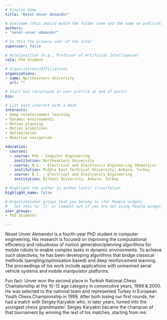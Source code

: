 ```yaml
---
# Display name
title: "Neset Unver Akmandor"

# Username (this should match the folder name and the name on publications)
authors:
- "neset-unver-akmandor"

# Is this the primary user of the site?
superuser: false

# Role/position (e.g., Professor of Artificial Intelligence)
role: PhD Student

# Organizations/Affiliations
organizations:
- name: Northeastern University
  url: ""

# Short bio (displayed in user profile at end of posts)
bio:

# List each interest with a dash
interests:
- Deep reinforcement learning
- Dynamic environments
- Motion planning
- Motion primitives
- Optimization
- Reactive navigation

education:
  courses:
  - course: PhD - Computer Engineering
    institution: Northeastern University
  - course: M.S. - Electrical and Electronics Engineering (Robotics)
    institution: Middle East Technical University, Ankara, Turkey
  - course: B.S. - Electrical and Electronics Engineering
    institution: Bilkent University, Ankara, Turkey

# Highlight the author in author lists? (true/false)
highlight_name: false

# Organizational groups that you belong to (for People widget)
#   Set this to `[]` or comment out if you are not using People widget.
user_groups:
- PhD Students

---
```


Neset Unver Akmandor is a fourth-year PhD student in computer engineering. His research is focused on improving the computational efficiency and robustness of motion generation/planning algorithms for mobile robots to enable complex tasks in dynamic environments. To achieve such objectives, he has been developing algorithms that bridge classical methods (sampling/optimization based) and deep reinforcement learning. The proceedings of his work include applications with unmanned aerial vehicle systems and mobile manipulator platforms.

Fun fact: Unver won the second place in Turkish National Chess Championship at the 10-12 age category in consecutive years, 1999 & 2000. He was selected to the national team and represented Turkey in European Youth Chess Championship in 1999. After both losing our first rounds, he had a match with Sergey Karyakin who, in later years, turned into the youngest chess grandmaster. Sergey Karyakin became the champion of that tournament by winning the rest of his matches, starting from me. 
